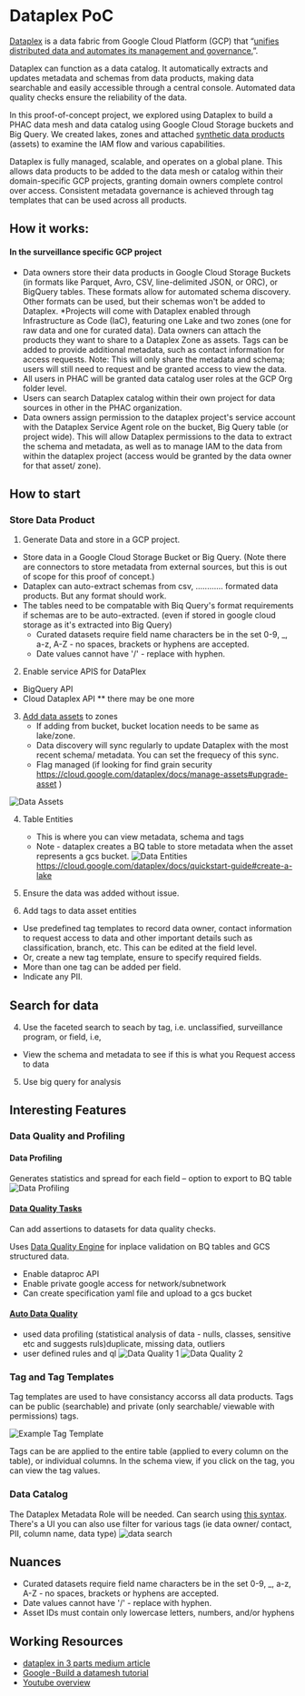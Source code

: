 # Dataplex PoC

[Dataplex](https://cloud.google.com/blog/products/data-analytics/build-a-data-mesh-on-google-cloud-with-dataplex-now-generally-available?utm_source=youtube&utm_medium=unpaidsoc&utm_campaign=fy22q1-googlecloudevents-blog-data-description-no-brand-global&utm_content=j2hU_vkiWa0-skyvine1026739764&utm_term=-) is a data fabric from Google Cloud Platform (GCP) that “[unifies distributed data and automates its management and governance.](https://cloud.google.com/dataplex/docs/introduction)”. 

Dataplex can function as a data catalog. It automatically extracts and updates metadata and schemas from data products, making data searchable and easily accessible through a central console. Automated data quality checks ensure the reliability of the data.

In this proof-of-concept project, we explored using Dataplex to build a PHAC data mesh and data catalog using Google Cloud Storage buckets and Big Query.  We created lakes, zones and attached [synthetic data products](https://github.com/PHACDataHub/dataplex-poc/tree/main/generate-data) (assets) to examine the IAM flow and various capabilities. 

Dataplex is fully managed, scalable, and operates on a global plane. This allows data products to be added to the data mesh or catalog within their domain-specific GCP projects, granting domain owners complete control over access. Consistent metadata governance is achieved through tag templates that can be used across all products.

## How it works:

#### In the surveillance specific GCP project

* Data owners store their data products in Google Cloud Storage Buckets (in formats like Parquet, Avro, CSV, line-delimited JSON, or ORC), or BigQuery tables. These formats allow for automated schema discovery. Other formats can be used, but their schemas won't be added to Dataplex.
*Projects will come with Dataplex enabled through Infrastructure as Code (IaC), featuring one Lake and two zones (one for raw data and one for curated data). Data owners can attach the products they want to share to a Dataplex Zone as assets. Tags can be added to provide additional metadata, such as contact information for access requests. Note: This will only share the metadata and schema; users will still need to request and be granted access to view the data. 
* All users in PHAC will be granted data catalog user roles at the GCP Org folder level.
* Users can search Dataplex catalog within their own project for data sources in other in the PHAC organization. 
* Data owners assign permission to the dataplex project's service account with the Dataplex Service Agent role on the bucket, Big Query table (or project wide). This will allow Dataplex permissions to the data to extract the schema and metadata, as well as to manage IAM to the data from within the dataplex project (access would be granted by the data owner for that asset/ zone).

## How to start

### Store Data Product
1. Generate Data and store in a GCP project. 
* Store data in a Google Cloud Storage Bucket or Big Query. (Note there are connectors to store metadata from external sources, but this is out of scope for this proof of concept.)
* Dataplex can auto-extract schemas from csv, ............ formated data products. But any format should work. 
* The tables need to be compatable with Biq Query's format requirements if schemas are to be auto-extracted. (even if stored in google cloud storage as it's extracted into Big Query)
    * Curated datasets require field name characters be in the set 0-9, _,  a-z, A-Z - no spaces, brackets or hyphens are accepted. 
    * Date values cannot have '/' - replace with hyphen. 

2. Enable service APIS for DataPlex
* BigQuery API
* Cloud Dataplex API
** there may be one more 


<!-- 2. ## Set up Dataplex 

Data products (assets) can be added to Dataplex, through zones. Zones are attached to a data lake, and need to be set up first. 

1. [Create Lakes](https://cloud.google.com/dataplex/docs/create-lake) 
    *  This is the product domain (Note - We don't need the metastore as it is really for the 'Explore' feature, which we don't recomend at this point in time.)
    * Ensure the region is set to one that resides in Canada.
     ![Data Lakes](img/dataplex-lakes.png)

2. [Create Zones](https://cloud.google.com/dataplex/docs/add-zone). 
    * There are 2 tiers - raw zones (any format), and curated zones (strict typed format - eg BQ table/ parquet).
    * Both data types of data products can be shared with Dataplex.
    * Enable [metadata discovery](https://cloud.google.com/dataplex/docs/add-zone#:~:text=the%20same%20zone.-,Optional,-%3A%20Enable%20metadata%20discovery) is on (this should be on by default and allows Dataplex to automatically scan and extract metadata from Zone)
        * Ensure the region is set to one that resides in Canada.
 ![Data Zones](img/dataplex-zones.png) -->

3. [Add data assets](https://cloud.google.com/dataplex/docs/manage-assets#add-asset) to zones 
    * If adding from bucket, bucket location needs to be same as lake/zone.
    * Data discovery will sync regularly to update Dataplex with the most recent schema/ metadata. You can set the frequecy of this sync.
    <!-- * Attach data assets from other projects: add [IAM to bucket](https://cloud.google.com/dataplex/docs/manage-assets#role-for-bucket) and [authorize bucket to dataplex](https://cloud.google.com/dataplex/docs/create-lake#access-control) -->
    * Flag managed (if looking for  find grain security https://cloud.google.com/dataplex/docs/manage-assets#upgrade-asset )

 ![Data Assets](img/dataplex-assets.png)

4. Table Entities
    * This is where you can view metadata, schema and tags
    * Note - dataplex creates a BQ table to store metadata when the asset represents a gcs bucket.
![Data Entities](img/dataplex-entities.png)
https://cloud.google.com/dataplex/docs/quickstart-guide#create-a-lake

5. Ensure the data was added without issue. 

6. Add tags to data asset entities
* Use predefined tag templates to record data owner, contact information to request access to data and other important details such as classification, branch, etc. This can be edited at the field level. 
* Or, create a new tag template, ensure to specify required fields.
* More than one tag can be added per field.
* Indicate any PII.

## Search for data
4. Use the faceted search to seach by tag, i.e. unclassified, surveillance program, or field, i.e, 
* View the schema and metadata to see if this is what you Request access to data

5. Use big query for analysis


<!-- Data products, owned and managed by the business domains (surveillance programs), can be added to the data mesh without being moved from their respective GCP projects.  The metadata and governance for the data mesh is centrally managed from the Dataplex GCP project. 

Dataplex can be used as a data catalog where the metadata/ schema is auto-extracted and kept up-to-date with the source data product, then  searchable and findable though a central console. Data quality can be ensured with the use of automated data quality checks.

In this proof-of-concept project, we explored using Dataplex to build out a PHAC data mesh/ data catalog using Google Cloud Storage buckets and Big Query.  We created lakes, zones and attached [synthetic data products](https://github.com/PHACDataHub/dataplex-poc/tree/main/generate-data) (assets) to explore the IAM flow and various capabilities.  -->

 

<!-- ## How it works:

#### In the surveillance specific GCP project

* Data owners store their data products in Google Cloud Storage Buckets (in Parquet, Avro, CSV, line-delimited JSON, or ORC (optimized row columnar), or BigQuery tables for automated schema discovery).
* Data owners assign permission to the dataplex project's service account with the Dataplex Service Agent role on the bucket, Big Query table (or project wide). This will allow Dataplex permissions to the data to extract the schema and metadata, as well as to manage IAM to the data from within the dataplex project (access would be granted by the data owner for that asset/ zone).

#### In the Dataplex Project

* Set up the Lakes (this is done by the Dataplex Admin), Zones and assets (the data owner requires the Dataplex Viewer and Dataplex Metadata Reader roles over whole project, but only the Dataplex Data Owner role over the zone or asset they manage)
* Dataplex will then ‘discover’ data (in the bucket or BQ table) represented by the Dataplex asset - auto extracting the technical metadata and inferring the schema of the data product(s), so long as they are of compatible format. This ‘discovery’ job is run when an asset is initially added and can also be run on a cron job ensure metadata is up to date. 


## Set up

1. [Create Lakes](https://cloud.google.com/dataplex/docs/create-lake) 
    *  Lakes maps to a Data Mesh domain - here they correspond to PHAC branches (need a separate metastore per lake if using the explore features)
    * ~~[Set up a Dataproc metastore service](https://cloud.google.com/dataplex/docs/create-lake#metastore) (select 'sync to data catalog' and enable grpc)~~ (The metastore is really for the 'Explore' feature, which we don't recomend at this point in time.)
  
     ![Data Lakes](img/dataplex-lakes.png)

2. [Create Zones](https://cloud.google.com/dataplex/docs/add-zone) within lakes - these correspond to Surveillance Program areas. 
    * There are 2 tiers - raw zones (any format), and curated zones (strict typed format - eg BQ table/ parquet).
    * Enable [metadata discovery](https://cloud.google.com/dataplex/docs/add-zone#:~:text=the%20same%20zone.-,Optional,-%3A%20Enable%20metadata%20discovery) (allows Dataplex to automatically scan and extract metadata from Zone)
 ![Data Zones](img/dataplex-zones.png)

3. Add data assets to zones 
    * If adding from bucket, bucket location needs to be same as lake/zone.
    * Attach data assets from other projects: add [IAM to bucket](https://cloud.google.com/dataplex/docs/manage-assets#role-for-bucket) and [authorize bucket to dataplex](https://cloud.google.com/dataplex/docs/create-lake#access-control)
    * Flag managed (if looking for  find grain security https://cloud.google.com/dataplex/docs/manage-assets#upgrade-asset )
 ![Data Assets](img/dataplex-assets.png)

4. Table Entities
    * This is where you can view metadata, schema and tags
    * Note - dataplex creates a BQ table to store metadata when the asset represents a gcs bucket.
![Data Entities](img/dataplex-entities.png) -->

## Interesting Features

### Data Quality and Profiling 

#### Data Profiling 
Generates statistics and spread for each field – option to export to BQ table
![Data Profiling](img/dataplex-profiling.jpg)

#### [Data Quality Tasks](https://cloud.google.com/dataplex/docs/check-data-quality)
Can add assertions to datasets for data quality checks.

Uses [Data Quality Engine](https://github.com/GoogleCloudPlatform/cloud-data-quality) for inplace validation on BQ tables and GCS structured data.
* Enable dataproc API
* Enable private google access for network/subnetwork
* Can create specification yaml file and upload to a gcs bucket

#### [Auto Data Quality](https://cloud.google.com/dataplex/docs/auto-data-quality-overview)
* used data profiling (statistical analysis of data - nulls, classes, sensitive etc and suggests ruls)duplicate, missing data, outliers
* user defined rules and ql
![Data Quality 1](img/dataplex-dataquality1.jpg)
![Data Quality 2](img/dataplex-dataquality2.jpg)

### Tag and Tag Templates 

Tag templates are used to have consistancy accorss all data products. Tags can be public (searchable) and private (only searchable/ viewable with permissions) tags.

![Example Tag Template](img/dataplex_tag_template.jpg)

Tags can be are applied to the entire table (applied to every column on the table), or individual columns. In the schema view, if you click on the tag, you can view the tag values. 

### Data Catalog

The Dataplex Metadata Role will be needed. Can search using [this syntax](https://cloud.google.com/data-catalog/docs/how-to/search-reference). There's a UI you can also use filter for various tags (ie data owner/ contact, PII, column name, data type)
![data search](img/dataplex-search.jpg)
## Nuances 

* Curated datasets require field name characters be in the set 0-9, _,  a-z, A-Z - no spaces, brackets or hyphens are accepted. 
* Date values cannot have '/' - replace with hyphen. 
* Asset IDs must contain only lowercase letters, numbers, and/or hyphens

<!-- ### Other considerations -  -->

## Working Resources

* [dataplex in 3 parts medium article](https://medium.com/search?q=Diptiman+Raichaudhuri+dataplex)
* [Google -Build a datamesh tutorial](https://cloud.google.com/dataplex/docs/build-a-data-mesh?utm_source=youtube&utm_medium=unpaidsoc&utm_campaign=fy22q1-googlecloudevents-web-data-description-no-brand-global&utm_content=j2hU_vkiWa0-skyvine1026739764&utm_term=-)
* [Youtube overview](https://www.youtube.com/watch?v=j2hU_vkiWa0&t=970s)











